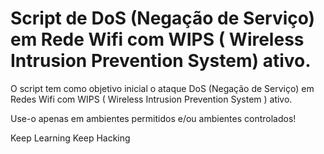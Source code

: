 # Script de DoS (Negação de Serviço) em Rede Wifi com WIPS ( Wireless Intrusion Prevention System) ativo.
O script tem como objetivo inicial o ataque DoS (Negação de Serviço) em Redes Wifi com WIPS ( Wireless Intrusion Prevention System ) ativo.

Use-o apenas em ambientes permitidos e/ou ambientes controlados!

Keep Learning 
Keep Hacking
